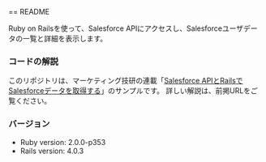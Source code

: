 == README

Ruby on Railsを使って、Salesforce APIにアクセスし、Salesforceユーザデータの一覧と詳細を表示します。

### コードの解説

このリポジトリは、マーケティング技研の連載「[Salesforce APIとRailsでSalesforceデータを取得する](http://www.marketing-giken.com/article/salesforce_api_with_rails)」のサンプルです。 詳しい解説は、前掲URLをご覧ください。

### バージョン

* Ruby version: 2.0.0-p353
* Rails version: 4.0.3

